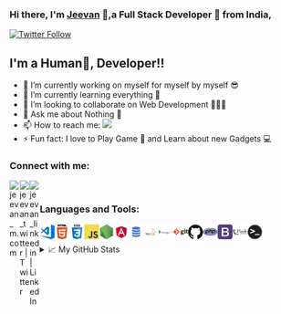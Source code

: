 ### Hi there, I'm [Jeevan][website] 👋,a Full Stack Developer 🚀 from India,

[<img alt="Twitter Follow" src="https://img.shields.io/twitter/follow/jeevan_m_?color=1DA1F2&logo=twitter&style=for-the-badge">](https://twitter.com/JEEVAN_M_)

<!--
**Jeevan-M/Jeevan-M** is a ✨ _special_ ✨ repository because its `README.md` (this file) appears on your GitHub profile.
-->


## I'm a Human🤣, Developer!!

- 🔭 I’m currently working on myself for myself by myself 😎
- 🌱 I’m currently learning everything 🤣
- 👯 I’m looking to collaborate on Web Development 🧑🏻‍💻
- 💬 Ask me about Nothing 🤣
- 📫 How to reach me:
[<img src="https://img.icons8.com/fluent/48/000000/gmail.png" hight="10px"  width="25px"/>](https://twitter.com/JEEVAN_M_)
- ⚡ Fun fact: I love to Play Game 📱 and Learn about new Gadgets 💻


### Connect with me:

[<img align="left" alt="jeevan_m.com" src="https://img.icons8.com/color/48/000000/domain.png" width="3.5%" />][website]
[<img align="left" alt="jeevan_twitter | Twitter" src="https://img.icons8.com/color/48/000000/twitter.png" width="3.5%"/>][twitter]
[<img align="left" alt="jeevan_linkedin | LinkedIn" src="https://img.icons8.com/color/48/000000/linkedin.png" width="3.5%"/>][linkedin]

<br />

### Languages and Tools:

<img align="left" alt="Visual Studio Code" width="26px" src="https://raw.githubusercontent.com/github/explore/80688e429a7d4ef2fca1e82350fe8e3517d3494d/topics/visual-studio-code/visual-studio-code.png" />
<img align="left" alt="HTML5" width="26px" src="https://raw.githubusercontent.com/github/explore/80688e429a7d4ef2fca1e82350fe8e3517d3494d/topics/html/html.png" />
<img align="left" alt="CSS3" width="26px" src="https://raw.githubusercontent.com/github/explore/80688e429a7d4ef2fca1e82350fe8e3517d3494d/topics/css/css.png" />
<img align="left" alt="JavaScript" width="26px" src="https://raw.githubusercontent.com/github/explore/80688e429a7d4ef2fca1e82350fe8e3517d3494d/topics/javascript/javascript.png" />
<img align="left" alt="Node.js" width="26px" src="https://raw.githubusercontent.com/github/explore/80688e429a7d4ef2fca1e82350fe8e3517d3494d/topics/nodejs/nodejs.png" />
<img align="left" alt="angular" width="26px" src="https://raw.githubusercontent.com/github/explore/80688e429a7d4ef2fca1e82350fe8e3517d3494d/topics/angular/angular.png" />
<img align="left" alt="SQL" width="26px" src="https://raw.githubusercontent.com/github/explore/80688e429a7d4ef2fca1e82350fe8e3517d3494d/topics/sql/sql.png" />
<img align="left" alt="MySQL" width="26px" src="https://raw.githubusercontent.com/github/explore/80688e429a7d4ef2fca1e82350fe8e3517d3494d/topics/mysql/mysql.png" />
<img align="left" alt="MongoDB" width="26px" src="https://raw.githubusercontent.com/github/explore/80688e429a7d4ef2fca1e82350fe8e3517d3494d/topics/mongodb/mongodb.png" />
<img align="left" alt="Git" width="26px" src="https://raw.githubusercontent.com/github/explore/80688e429a7d4ef2fca1e82350fe8e3517d3494d/topics/git/git.png" />
<img align="left" alt="GitHub" width="26px" src="https://raw.githubusercontent.com/github/explore/78df643247d429f6cc873026c0622819ad797942/topics/github/github.png" />
<img align="left" alt="php" width="26px" src="https://raw.githubusercontent.com/github/explore/80688e429a7d4ef2fca1e82350fe8e3517d3494d/topics/php/php.png" />
<img align="left" alt="bootstrap" width="26px" src="https://raw.githubusercontent.com/github/explore/80688e429a7d4ef2fca1e82350fe8e3517d3494d/topics/bootstrap/bootstrap.png" />
<img align="left" alt="flask" width="26px" src="https://raw.githubusercontent.com/github/explore/80688e429a7d4ef2fca1e82350fe8e3517d3494d/topics/flask/flask.png" />
<img align="left" alt="Terminal" width="26px" src="https://raw.githubusercontent.com/github/explore/80688e429a7d4ef2fca1e82350fe8e3517d3494d/topics/terminal/terminal.png" />

<br />
<br />

<details>
<summary>📈 My GitHub Stats</summary>
<p align="left"> <img src="https://github-readme-stats.vercel.app/api?username=jeevan-m&show_icons=true&theme=white" alt="jeevan" />
</details>

[website]: https://jeevan-m.github.io/
[twitter]: https://twitter.com/JEEVAN_M_
[linkedin]: https://www.linkedin.com/in/jeevan-m-7336a3189/

